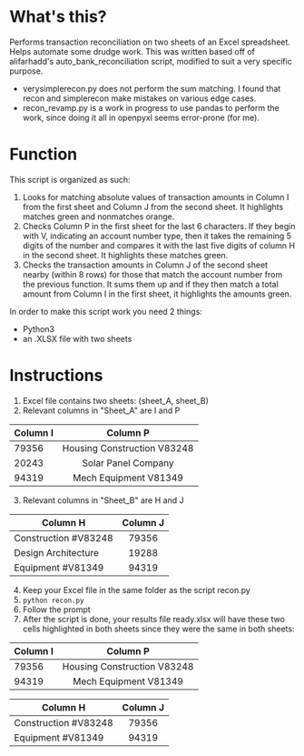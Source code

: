 # What's this?
Performs transaction reconciliation on two sheets of an Excel spreadsheet. Helps automate some drudge work. This was written based off of alifarhadd's auto_bank_reconciliation script, modified to suit a very specific purpose.

- verysimplerecon.py does not perform the sum matching. I found that recon and simplerecon make mistakes on various edge cases. 
- recon_revamp.py is a work in progress to use pandas to perform the work, since doing it all in openpyxl seems error-prone (for me).

# Function
This script is organized as such:

1. Looks for matching absolute values of transaction amounts in Column I from the first sheet and Column J from the second sheet. It highlights matches green and nonmatches orange.
2. Checks Column P in the first sheet for the last 6 characters. If they begin with V, indicating an account number type, then it takes the remaining 5 digits of the number and compares it with the last five digits of column H in the second sheet. It highlights these matches green.
3. Checks the transaction amounts in Column J of the second sheet nearby (within 8 rows) for those that match the account number from the previous function. It sums them up and if they then match a total amount from Column I in the first sheet, it highlights the amounts green. 

In order to make this script work you need 2 things:
 * Python3
 * an .XLSX file with two sheets
 
# Instructions
1. Excel file contains two sheets: (sheet_A, sheet_B)
2. Relevant columns in "Sheet_A" are I and P

| Column I | Column P         |
| ------------- |:----------:|
|   79356       | Housing Construction V83248			 |
|   20243       | Solar Panel Company      |
| 	94319       | Mech Equipment V81349      |

3. Relevant columns in "Sheet_B" are H and J

| Column H        | Column J        |
| ------------- |:-------------:|
|   Construction #V83248  | 79356		 |
|  Design Architecture      | 19288      |
| 	Equipment #V81349    | 94319      |

4. Keep your Excel file in the same folder as the script recon.py
5. ```python recon.py```
6. Follow the prompt
7. After the script is done, your results file ready.xlsx will have these two cells highlighted in both sheets since they were the same in both sheets:

| Column I | Column P         |
| ------------- |:----------:|
|   79356       | Housing Construction V83248			 |
| 	94319       | Mech Equipment V81349      |

| Column H        | Column J        |
| ------------- |:-------------:|
|   Construction #V83248  | 79356		 |
| 	Equipment #V81349    | 94319      |
